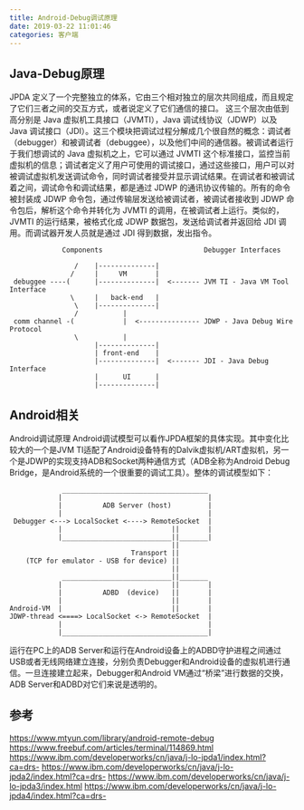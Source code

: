 ```yaml
---
title: Android-Debug调试原理
date: 2019-03-22 11:01:46
categories: 客户端
---
```


## Java-Debug原理
JPDA 定义了一个完整独立的体系，它由三个相对独立的层次共同组成，而且规定了它们三者之间的交互方式，或者说定义了它们通信的接口。
这三个层次由低到高分别是 Java 虚拟机工具接口（JVMTI），Java 调试线协议（JDWP）以及 Java 调试接口（JDI）。这三个模块把调试过程分解成几个很自然的概念：调试者（debugger）和被调试者（debuggee），以及他们中间的通信器。被调试者运行于我们想调试的 Java 虚拟机之上，它可以通过 JVMTI 这个标准接口，监控当前虚拟机的信息；调试者定义了用户可使用的调试接口，通过这些接口，用户可以对被调试虚拟机发送调试命令，同时调试者接受并显示调试结果。在调试者和被调试着之间，调试命令和调试结果，都是通过 JDWP 的通讯协议传输的。所有的命令被封装成 JDWP 命令包，通过传输层发送给被调试者，被调试者接收到 JDWP 命令包后，解析这个命令并转化为 JVMTI 的调用，在被调试者上运行。类似的，JVMTI 的运行结果，被格式化成 JDWP 数据包，发送给调试者并返回给 JDI 调用。而调试器开发人员就是通过 JDI 得到数据，发出指令。

```
             Components                         Debugger Interfaces

                /    |--------------|
               /     |     VM       |
 debuggee ----(      |--------------|  <------- JVM TI - Java VM Tool Interface
               \     |   back-end   |
                \    |--------------|
                /           |
 comm channel -(            |  <--------------- JDWP - Java Debug Wire Protocol
                \           |
                     |--------------|
                     | front-end    |
                     |--------------|  <------- JDI - Java Debug Interface
                     |      UI      |
                     |--------------|
```

## Android相关
Android调试原理
Android调试模型可以看作JPDA框架的具体实现。其中变化比较大的一个是JVM TI适配了Android设备特有的Dalvik虚拟机/ART虚拟机，另一个是JDWP的实现支持ADB和Socket两种通信方式（ADB全称为Android Debug Bridge，是Android系统的一个很重要的调试工具）。整体的调试模型如下：

```
             ____________________________________
            |                                    |
            |          ADB Server (host)         |
            |                                    |
 Debugger <---> LocalSocket <----> RemoteSocket  |
            |                           ||       |
            |___________________________||_______|
                                        ||
                              Transport ||
    (TCP for emulator - USB for device) ||
                                        ||
             ___________________________||_______
            |                           ||       |
            |          ADBD  (device)   ||       |
            |                           ||       |
Android-VM  |                           ||       |
JDWP-thread <====> LocalSocket <-> RemoteSocket  |
            |                                    |
            |____________________________________|
```
运行在PC上的ADB Server和运行在Android设备上的ADBD守护进程之间通过USB或者无线网络建立连接，分别负责Debugger和Android设备的虚拟机进行通信。一旦连接建立起来，Debugger和Android VM通过“桥梁”进行数据的交换，ADB Server和ADBD对它们来说是透明的。

## 参考
https://www.mtyun.com/library/android-remote-debug
https://www.freebuf.com/articles/terminal/114869.html
https://www.ibm.com/developerworks/cn/java/j-lo-jpda1/index.html?ca=drs-
https://www.ibm.com/developerworks/cn/java/j-lo-jpda2/index.html?ca=drs-
https://www.ibm.com/developerworks/cn/java/j-lo-jpda3/index.html
https://www.ibm.com/developerworks/cn/java/j-lo-jpda4/index.html?ca=drs-